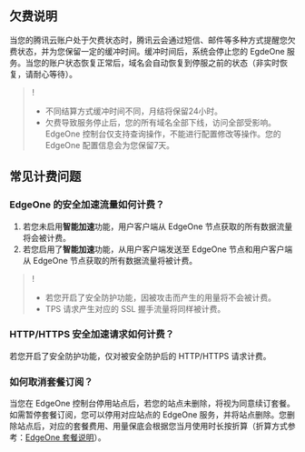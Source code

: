 ## 欠费说明
当您的腾讯云账户处于欠费状态时，腾讯云会通过短信、邮件等多种方式提醒您欠费状态，并为您保留一定的缓冲时间。缓冲时间后，系统会停止您的 EgdeOne 服务。当您的账户状态恢复正常后，域名会自动恢复到停服之前的状态（非实时恢复，请耐心等待）。
>!
>- 不同结算方式缓冲时间不同，月结将保留24小时。
>- 欠费导致服务停止后，您的所有域名全部下线，访问全部受影响。EdgeOne 控制台仅支持查询操作，不能进行配置修改等操作。您的 EdgeOne 配置信息会为您保留7天。

## 常见计费问题

###  EdgeOne 的安全加速流量如何计费？
1. 若您未启用**智能加速**功能，用户客户端从 EdgeOne 节点获取的所有数据流量将会被计费。
2. 若您启用了**智能加速**功能，从用户客户端发送至 EdgeOne 节点和用户客户端从 EdgeOne 节点获取的所有数据流量将被计费。
>!
>- 若您开启了安全防护功能，因被攻击而产生的用量将不会被计费。
>- TPS 请求产生对应的 SSL 握手流量将同样被计费。

### HTTP/HTTPS 安全加速请求如何计费？
若您开启了安全防护功能，仅对被安全防护后的 HTTP/HTTPS 请求计费。

### 如何取消套餐订阅？
当您在 EdgeOne 控制台停用站点后，若您的站点未删除，将视为同意续订套餐。如需暂停套餐订阅，您可以停用对应站点的 EdgeOne 服务，并将站点删除。您删除站点后，对应的套餐费用、用量保底会根据您当月使用时长按折算（折算方式参考：[EdgeOne 套餐说明](https://cloud.tencent.com/document/product/1552/77380#edgeone-.E5.A5.97.E9.A4.90)）。
